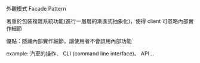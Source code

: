 外觀模式 Facade Pattern

著重於包裝複雜系統功能(進行一層層的漸進式抽象化)，使得 client 可忽略內部實作細節

優點：隱藏內部實作細節，讓使用者不會誤用內部功能

example: 
汽車的操作、
CLI (command line interface)、
API...